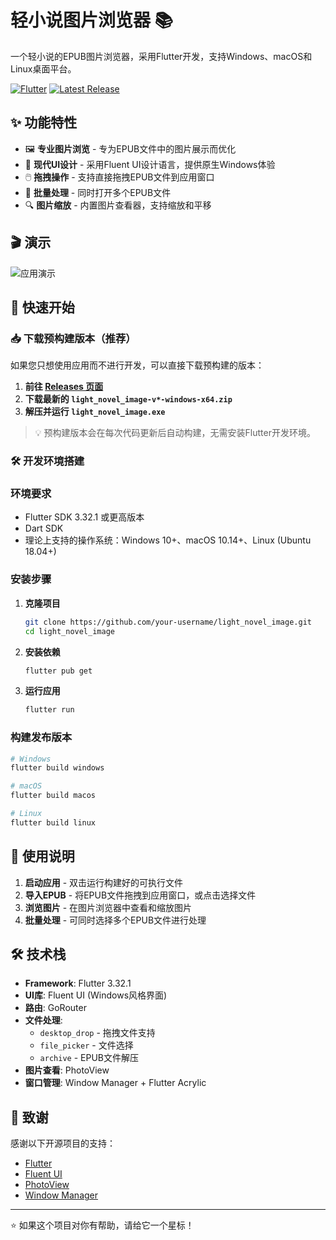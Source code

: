 # 轻小说图片浏览器 📚

一个轻小说的EPUB图片浏览器，采用Flutter开发，支持Windows、macOS和Linux桌面平台。
<!-- 
[![Build Windows Release](https://github.com/your-username/light_novel_image/actions/workflows/build-windows.yml/badge.svg)](https://github.com/your-username/light_novel_image/actions/workflows/build-windows.yml)
[![Release Build](https://github.com/your-username/light_novel_image/actions/workflows/release.yml/badge.svg)](https://github.com/your-username/light_novel_image/actions/workflows/release.yml) -->
[![Flutter](https://img.shields.io/badge/flutter-3.32.1-blue)](https://flutter.dev/)
[![Latest Release](https://img.shields.io/github/v/release/your-username/light_novel_image?include_prereleases)](https://github.com/your-username/light_novel_image/releases/latest)
## ✨ 功能特性

- 🖼️ **专业图片浏览** - 专为EPUB文件中的图片展示而优化
- 🎨 **现代UI设计** - 采用Fluent UI设计语言，提供原生Windows体验
- 🖱️ **拖拽操作** - 支持直接拖拽EPUB文件到应用窗口
- 📁 **批量处理** - 同时打开多个EPUB文件
- 🔍 **图片缩放** - 内置图片查看器，支持缩放和平移

## 🎬 演示

![应用演示](doc/demo.gif)

## 🚀 快速开始

### 📥 下载预构建版本（推荐）

如果您只想使用应用而不进行开发，可以直接下载预构建的版本：

1. **前往 [Releases 页面](https://github.com/your-username/light_novel_image/releases/latest)**
2. **下载最新的 `light_novel_image-v*-windows-x64.zip`**
3. **解压并运行 `light_novel_image.exe`**

> 💡 预构建版本会在每次代码更新后自动构建，无需安装Flutter开发环境。

### 🛠️ 开发环境搭建

### 环境要求

- Flutter SDK 3.32.1 或更高版本
- Dart SDK
- 理论上支持的操作系统：Windows 10+、macOS 10.14+、Linux (Ubuntu 18.04+)

### 安装步骤

1. **克隆项目**
   ```bash
   git clone https://github.com/your-username/light_novel_image.git
   cd light_novel_image
   ```

2. **安装依赖**
   ```bash
   flutter pub get
   ```

3. **运行应用**
   ```bash
   flutter run
   ```

### 构建发布版本

```bash
# Windows
flutter build windows

# macOS
flutter build macos

# Linux
flutter build linux
```

## 📖 使用说明

1. **启动应用** - 双击运行构建好的可执行文件
2. **导入EPUB** - 将EPUB文件拖拽到应用窗口，或点击选择文件
3. **浏览图片** - 在图片浏览器中查看和缩放图片
4. **批量处理** - 可同时选择多个EPUB文件进行处理

## 🛠️ 技术栈

- **Framework**: Flutter 3.32.1
- **UI库**: Fluent UI (Windows风格界面)
- **路由**: GoRouter
- **文件处理**: 
  - `desktop_drop` - 拖拽文件支持
  - `file_picker` - 文件选择
  - `archive` - EPUB文件解压
- **图片查看**: PhotoView
- **窗口管理**: Window Manager + Flutter Acrylic

## 🙏 致谢

感谢以下开源项目的支持：
- [Flutter](https://flutter.dev/)
- [Fluent UI](https://pub.dev/packages/fluent_ui)
- [PhotoView](https://pub.dev/packages/photo_view)
- [Window Manager](https://pub.dev/packages/window_manager)
---

⭐ 如果这个项目对你有帮助，请给它一个星标！
